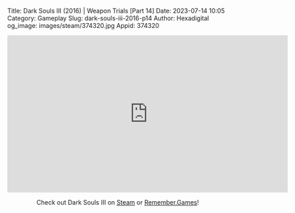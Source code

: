 Title: Dark Souls III (2016) | Weapon Trials [Part 14]
Date: 2023-07-14 10:05
Category: Gameplay
Slug: dark-souls-iii-2016-p14
Author: Hexadigital
og_image: images/steam/374320.jpg
Appid: 374320

<center><iframe src="https://www.youtube.com/embed/se1-aofkSbw?feature=oembed" allow="accelerometer; autoplay; encrypted-media; gyroscope; picture-in-picture" width="640" height="360" frameborder="0"></iframe>

Check out Dark Souls III on [Steam](https://store.steampowered.com/app/374320/?curator_clanid=34633900) or [Remember.Games](https://remember.games/game/340/dark-souls-iii/)!</center>